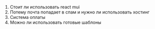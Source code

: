 
1. Стоит ли использовать react mui
2. Потему почта попадает в спам и нужно ли использовать хостинг 
3. Система оплаты 
4. Можно ли использовать готовые шаблоны 

